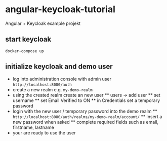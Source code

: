 # angular-keycloak-tutorial
Angular + Keycloak example projekt

## start keycloak

`docker-compose up`

## initialize keycloak and demo user

* log into administration console with admin user `http://localhost:8080/auth`
* create a new realm e.g. `my-demo-realm` 
* using the created realm create an new user
	** users -> add user
	** set username
	** set Email Verified to ON
	** in Credentials set a temporary password
* login with the new user / temporary password into the demo realm
	** `http://localhost:8080/auth/realms/my-demo-realm/account/`
	** insert a new password when asked
	** complete required fields such as email, firstname, lastname
* your are ready to use the user

